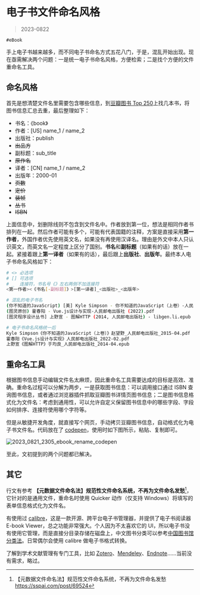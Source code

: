 # 电子书文件命名风格

> 2023-0822

`#eBook`

手上电子书越来越多，而不同电子书命名方式五花八门，于是，混乱开始出现。现在亟需解决两个问题：一是统一电子书命名风格，方便检索；二是找个方便的文件重命名工具。

## 命名风格
首先是想清楚文件名里需要包含哪些信息，到[豆瓣图书 Top 250](https://book.douban.com/top250)上找几本书，将图书信息汇总去重，最后整理如下：
- 书名：《book》
- 作者：[US] name_1 / name_2
- 出版社：publish
- ~~出品方~~
- 副标题：sub_title
- ~~原作名~~
- 译者：[CN] name_1 / name_2
- 出版年：2000-01
- ~~页数~~
- ~~定价~~
- ~~装帧~~
- ~~丛书~~
- ~~ISBN~~

上面信息中，划删除线则不包含到文件名中。作者放到第一位，想法是相同作者书排列在一起。然后作者可能有多个，可能有代表国籍的注释，方案是直接采用**第一作者**，外国作者优先使用英文名，如果没有再使用汉译名。理由是外文中本人只认识英文，而英文名一定程度上区分了国别。**书名**和**副标题**（如果有的话）放在一起。紧接着跟上**第一译者**（如果有的话），最后跟上**出版社**、**出版年**。最终本人电子书命名风格如下：

```sh
# <> 必选项
# [] 可选项
# _  连接符，书名号《》左右两侧不加连接符
<第一作者><《书名[-副标题]》>[第一译者]_<出版社>_<出版年>
```

```sh
# 混乱的电子书名
(你不知道的JavaScript) [美] Kyle Simpson - 你不知道的JavaScript（上卷）-人民邮电出版社 (2015).pdf
(图灵原创) 霍春阳 - Vue.js设计与实现-人民邮电出版社 (2022).pdf
[图灵程序设计丛书] 上野宣 - 图解HTTP (2014, 人民邮电出版社) - libgen.li.epub

# 电子书命名风格统一后
Kyle Simpson《你不知道的JavaScript（上卷）》赵望野_人民邮电出版社_2015-04.pdf
霍春阳《Vue.js设计与实现》人民邮电出版社_2022-02.pdf
上野宣《图解HTTP》于均良_人民邮电出版社_2014-04.epub
```

## 重命名工具
根据图书信息手动编辑文件名太麻烦，因此重命名工具需要达成的目标是高效、准确。重命名过程可以分解为两步，一是获取图书信息：可以调用接口通过 ISBN 查询图书信息，或者通过浏览器插件抓取豆瓣图书详情页图书信息；二是图书信息格式化为文件名：考虑到通用性，可以允许自定义保留图书信息中的哪些字段、字段如何排序、连接符使用哪个字符等。

但是从敏捷开发角度，就直接写个网页，手动拷贝豆瓣图书信息，自动格式化为电子书文件名。代码放在了 [codepen](https://codepen.io/bingmax/full/mdQgzpY)，使用时如下图所示，粘贴、复制即可。

![2023_0821_2305_ebook_rename_codepen](http://md.bingmax.xyz/2023_0821_2305_ebook_rename_codepen.png)

至此，文初提到的两个问题都已解决。

## 其它
行文有参考 **【元数据文件命名法】规范性文件命名系统，不再为文件命名发愁**[^1]，它针对的是通用文件，重命名时使用 Quicker 动作（仅支持 Windows）将填写的表单信息格式化为文件名。

有使用过 [calibre](https://calibre-ebook.com/)，这是一款开源、跨平台电子书管理器，并提供了电子书阅读器 E-book Viewer，总之功能非常强大。个人因为不太喜欢它的 UI，所以电子书没有使用它管理，而是直接分目录存储在磁盘上，中文图书分类可以参考[中国图书馆分类法](http://www.ztflh.com/)。日常偶尔会使用 calibre 做电子书格式转换。

了解到学术文献管理有专门工具，比如 [Zotero](https://www.zotero.org/)、[Mendeley](https://www.mendeley.com/)、[Endnote](https://endnote.com/)……当前没有需求，略过。


[^1]:【元数据文件命名法】规范性文件命名系统，不再为文件命名发愁
https://sspai.com/post/69524
